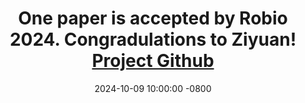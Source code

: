 ---
title: >-
    One paper is accepted by Robio 2024. Congradulations to Ziyuan!
    <a href="https://starletts.github.io/Ginger_Baristas.github.io/#" target="_blank">Project Github <i class="fas fa-angle-double-right"></i></a>
date: 2024-10-09 10:00:00 -0800
---